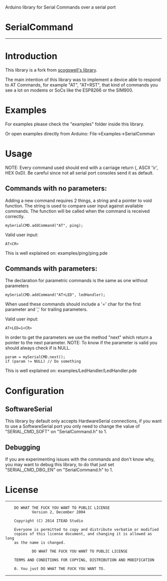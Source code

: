 Arduino library for Serial Commands over a serial port

# SerialCommand

--------------------------------------------------------------------------------

# Introduction

This library is a fork from [scogswell's library](https://github.com/scogswell/ArduinoSerialCommand). 

The main intention of this library was to implement a device able to respond to AT Commands, for example "AT", "AT+RST", that kind of commands you see a lot on modems or SoCs like the ESP8266 or the SIM900.

# Examples

For examples please check the "examples" folder inside this library.

Or open examples directly from Arduino:
  File->Examples->SerialComman

# Usage

NOTE: Every command used should end with a carriage return (<CR>, ASCII '\r', HEX 0xD). Be careful since not all serial port consoles send it as default.

## Commands with no parameters:

Adding a new command requires 2 things, a string and a pointer to void function.
The string is used to compare user input against available commands.
The function will be called when the command is received correctly. 
```
mySerialCMD.addCommand("AT", ping);
```

Valid user input:
```
AT<CR>
```

This is well explained on: examples/ping/ping.pde

## Commands with parameters:

The declaration for parametric commands is the same as one without parameters
```
mySerialCMD.addCommand("AT+LED", ledHandler);
```

When used these commands should include a '=' char for the first parameter and ',' for trailing parameters.

Valid user input:
```
AT+LED=1<CR>
```

In order to get the parameters we use the method "next" which return a pointer to the next parameter.
NOTE: To know if the parameter is valid you should always check if is NULL.

```
param = mySerialCMD.next();
if (param != NULL) // Do something
```

This is well explained on: examples/LedHandler/LedHandler.pde

# Configuration

## SoftwareSerial
This library by default only accepts HardwareSerial connections, if you want to use a SoftwareSerial port you only need to change the value of "SERIAL_CMD_SOFT" on "SerialCommand.h" to 1.

## Debugging
If you are experimenting issues with the commands and don't know why, you may want to debug this library, to do that just set "SERIAL_CMD_DBG_EN" on "SerialCommand.h" to 1.

# License

-------------------------------------------------------------------------------

		DO WHAT THE FUCK YOU WANT TO PUBLIC LICENSE 
				Version 2, December 2004 

		Copyright (C) 2014 ITEAD Studio

		Everyone is permitted to copy and distribute verbatim or modified 
		copies of this license document, and changing it is allowed as long 
		as the name is changed. 

				DO WHAT THE FUCK YOU WANT TO PUBLIC LICENSE 
				
		TERMS AND CONDITIONS FOR COPYING, DISTRIBUTION AND MODIFICATION 

		0. You just DO WHAT THE FUCK YOU WANT TO.

-------------------------------------------------------------------------------